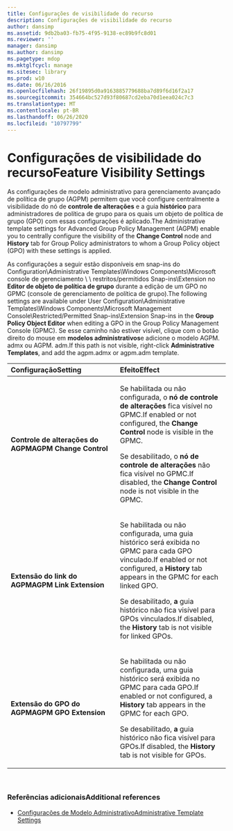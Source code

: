 ```yaml
---
title: Configurações de visibilidade do recurso
description: Configurações de visibilidade do recurso
author: dansimp
ms.assetid: 9db2ba03-fb75-4f95-9138-ec89b9fc8d01
ms.reviewer: ''
manager: dansimp
ms.author: dansimp
ms.pagetype: mdop
ms.mktglfcycl: manage
ms.sitesec: library
ms.prod: w10
ms.date: 06/16/2016
ms.openlocfilehash: 26f19895d0a9163885779688ba7d89f6d16f2a17
ms.sourcegitcommit: 354664bc527d93f80687cd2eba70d1eea024c7c3
ms.translationtype: MT
ms.contentlocale: pt-BR
ms.lasthandoff: 06/26/2020
ms.locfileid: "10797799"
---
```

# <span data-ttu-id="26b89-103">Configurações de visibilidade do recurso</span><span class="sxs-lookup"><span data-stu-id="26b89-103">Feature Visibility Settings</span></span>


<span data-ttu-id="26b89-104">As configurações de modelo administrativo para gerenciamento avançado de política de grupo (AGPM) permitem que você configure centralmente a visibilidade do nó de **controle de alterações** e a guia **histórico** para administradores de política de grupo para os quais um objeto de política de grupo (GPO) com essas configurações é aplicado.</span><span class="sxs-lookup"><span data-stu-id="26b89-104">The Administrative template settings for Advanced Group Policy Management (AGPM) enable you to centrally configure the visibility of the **Change Control** node and **History** tab for Group Policy administrators to whom a Group Policy object (GPO) with these settings is applied.</span></span>

<span data-ttu-id="26b89-105">As configurações a seguir estão disponíveis em snap-ins do Configuration\\Administrative Templates\\Windows Components\\Microsoft console de gerenciamento \ \ restritos/permitidos Snap-ins\\Extension no **Editor de objeto de política de grupo** durante a edição de um GPO no GPMC (console de gerenciamento de política de grupo).</span><span class="sxs-lookup"><span data-stu-id="26b89-105">The following settings are available under User Configuration\\Administrative Templates\\Windows Components\\Microsoft Management Console\\Restricted/Permitted Snap-ins\\Extension Snap-ins in the **Group Policy Object Editor** when editing a GPO in the Group Policy Management Console (GPMC).</span></span> <span data-ttu-id="26b89-106">Se esse caminho não estiver visível, clique com o botão direito do mouse em **modelos administrativos**e adicione o modelo AGPM. admx ou AGPM. adm.</span><span class="sxs-lookup"><span data-stu-id="26b89-106">If this path is not visible, right-click **Administrative Templates**, and add the agpm.admx or agpm.adm template.</span></span>

<table>
<colgroup>
<col width="50%" />
<col width="50%" />
</colgroup>
<thead>
<tr class="header">
<th align="left"><span data-ttu-id="26b89-107">Configuração</span><span class="sxs-lookup"><span data-stu-id="26b89-107">Setting</span></span></th>
<th align="left"><span data-ttu-id="26b89-108">Efeito</span><span class="sxs-lookup"><span data-stu-id="26b89-108">Effect</span></span></th>
</tr>
</thead>
<tbody>
<tr class="odd">
<td align="left"><p><strong><span data-ttu-id="26b89-109">Controle de alterações do AGPM</span><span class="sxs-lookup"><span data-stu-id="26b89-109">AGPM Change Control</span></span></strong></p></td>
<td align="left"><p><span data-ttu-id="26b89-110">Se habilitada ou não configurada, o <strong> nó de controle de alterações </strong> fica visível no GPMC.</span><span class="sxs-lookup"><span data-stu-id="26b89-110">If enabled or not configured, the <strong>Change Control</strong> node is visible in the GPMC.</span></span></p>
<p><span data-ttu-id="26b89-111">Se desabilitado, o <strong> nó de controle de alterações </strong> não fica visível no GPMC.</span><span class="sxs-lookup"><span data-stu-id="26b89-111">If disabled, the <strong>Change Control</strong> node is not visible in the GPMC.</span></span></p></td>
</tr>
<tr class="even">
<td align="left"><p><strong><span data-ttu-id="26b89-112">Extensão do link do AGPM</span><span class="sxs-lookup"><span data-stu-id="26b89-112">AGPM Link Extension</span></span></strong></p></td>
<td align="left"><p><span data-ttu-id="26b89-113">Se habilitada ou não configurada, uma <strong> </strong> guia histórico será exibida no GPMC para cada GPO vinculado.</span><span class="sxs-lookup"><span data-stu-id="26b89-113">If enabled or not configured, a <strong>History</strong> tab appears in the GPMC for each linked GPO.</span></span></p>
<p><span data-ttu-id="26b89-114">Se desabilitado, <strong> a </strong> guia histórico não fica visível para GPOs vinculados.</span><span class="sxs-lookup"><span data-stu-id="26b89-114">If disabled, the <strong>History</strong> tab is not visible for linked GPOs.</span></span></p></td>
</tr>
<tr class="odd">
<td align="left"><p><strong><span data-ttu-id="26b89-115">Extensão do GPO do AGPM</span><span class="sxs-lookup"><span data-stu-id="26b89-115">AGPM GPO Extension</span></span></strong></p></td>
<td align="left"><p><span data-ttu-id="26b89-116">Se habilitada ou não configurada, uma <strong> </strong> guia histórico será exibida no GPMC para cada GPO.</span><span class="sxs-lookup"><span data-stu-id="26b89-116">If enabled or not configured, a <strong>History</strong> tab appears in the GPMC for each GPO.</span></span></p>
<p><span data-ttu-id="26b89-117">Se desabilitado, <strong> a </strong> guia histórico não fica visível para GPOs.</span><span class="sxs-lookup"><span data-stu-id="26b89-117">If disabled, the <strong>History</strong> tab is not visible for GPOs.</span></span></p></td>
</tr>
</tbody>
</table>

 

### <span data-ttu-id="26b89-118">Referências adicionais</span><span class="sxs-lookup"><span data-stu-id="26b89-118">Additional references</span></span>

-   [<span data-ttu-id="26b89-119">Configurações de Modelo Administrativo</span><span class="sxs-lookup"><span data-stu-id="26b89-119">Administrative Template Settings</span></span>](administrative-template-settings.md)

 

 





